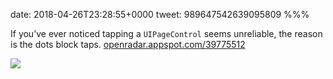 date: 2018-04-26T23:28:55+0000
tweet: 989647542639095809
%%%

If you’ve ever noticed tapping a `UIPageControl` seems unreliable, the reason is the dots block taps. [openradar.appspot.com/39775512](http://openradar.appspot.com/39775512)

![](DbvvMLzXkAAR32I.jpg)
